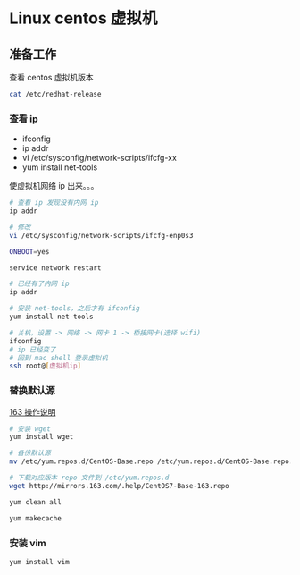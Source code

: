 # Linux centos 虚拟机

## 准备工作

查看 centos 虚拟机版本

```bash
cat /etc/redhat-release
```

### 查看 ip

- ifconfig
- ip addr
- vi /etc/sysconfig/network-scripts/ifcfg-xx
- yum install net-tools

使虚拟机网络 ip 出来。。。

```bash
# 查看 ip 发现没有内网 ip
ip addr

# 修改
vi /etc/sysconfig/network-scripts/ifcfg-enp0s3

ONBOOT=yes

service network restart

# 已经有了内网 ip
ip addr

# 安装 net-tools，之后才有 ifconfig
yum install net-tools

# 关机，设置 -> 网络 -> 网卡 1 -> 桥接网卡(选择 wifi)
ifconfig
# ip 已经变了
# 回到 mac shell 登录虚拟机
ssh root@[虚拟机ip]
```

### 替换默认源

[163 操作说明](http://mirrors.163.com/.help/centos.html)

```bash
# 安装 wget
yum install wget

# 备份默认源
mv /etc/yum.repos.d/CentOS-Base.repo /etc/yum.repos.d/CentOS-Base.repo.backup

# 下载对应版本 repo 文件到 /etc/yum.repos.d
wget http://mirrors.163.com/.help/CentOS7-Base-163.repo

yum clean all

yum makecache
```

### 安装 vim

```bash
yum install vim
```